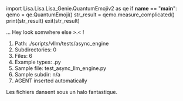 
import Lisa.Lisa.Lisa_Genie.QuantumEmojiv2 as qe
if __name__ == "__main__":
  qemo = qe.QuantumEmoji()
  str_result = qemo.measure_complicated()
  print(str_result)
  exit(str_result)

... Hey look somwhere else >.< !

1. Path: ./scripts/vllm/tests/async_engine
2. Subdirectories: 0
3. Files: 6
4. Example types: .py
5. Sample file: test_async_llm_engine.py
6. Sample subdir: n/a
7. AGENT inserted automatically

Les fichiers dansent sous un halo fantastique.
